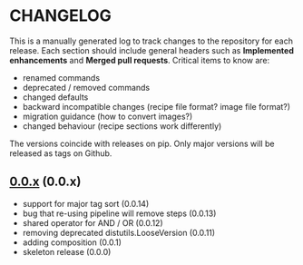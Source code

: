 # CHANGELOG

This is a manually generated log to track changes to the repository for each release.
Each section should include general headers such as **Implemented enhancements**
and **Merged pull requests**. Critical items to know are:

 - renamed commands
 - deprecated / removed commands
 - changed defaults
 - backward incompatible changes (recipe file format? image file format?)
 - migration guidance (how to convert images?)
 - changed behaviour (recipe sections work differently)

The versions coincide with releases on pip. Only major versions will be released as tags on Github.

## [0.0.x](https://github.com/vsoch/pipelib/tree/main) (0.0.x)
 - support for major tag sort (0.0.14)
 - bug that re-using pipeline will remove steps (0.0.13)
 - shared operator for AND / OR (0.0.12)
 - removing deprecated distutils.LooseVersion (0.0.11)
 - adding composition (0.0.1)
 - skeleton release (0.0.0)
